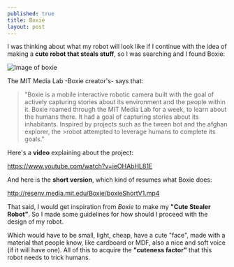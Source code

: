 ```yaml
---
published: true
title: Boxie
layout: post
---
```

I was thinking about what my robot will look like if I continue with the idea of making a **cute robot that steals stuff**, so I was searching and I found Boxie:

![Image of boxie](http://resenv.media.mit.edu/Boxie/BoxieBasic.jpg)

The MIT Media Lab -Boxie creator's- says that: 

>"Boxie is a mobile interactive robotic camera built with the goal of actively capturing stories about its environment and the people within it.
>Boxie roamed through the MIT Media Lab for a week, to learn about the humans there.
>It had a goal of capturing stories about its inhabitants. Inspired by projects such as the tween bot and the afghan explorer, the >robot attempted to leverage humans to complete its goals."

Here's a **video** explaining about the project:

<a href="https://www.youtube.com/watch?v=ieOHAbHL81E">https://www.youtube.com/watch?v=ieOHAbHL81E</a>

And here is the **short version**, which kind of resumes what Boxie does:

<a href="http://resenv.media.mit.edu/Boxie/boxieShortV1.mp4">http://resenv.media.mit.edu/Boxie/boxieShortV1.mp4</a>

That said, I would get inspiration from *Boxie* to make my **"Cute Stealer Robot"**. So I made some guidelines for how should I proceed with the design of my robot.

Which would have to be small, light, cheap, have a cute "face", made with a material that people know, like cardboard or MDF, also a nice and soft voice (if it will have one). All of this to acquire the **"cuteness factor"** that this robot needs to trick humans.


